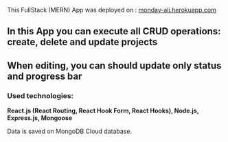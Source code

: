 This FullStack (MERN) App was deployed on : [monday-ali.herokuapp.com](https://monday-ali.herokuapp.com)
## In this App you can execute all CRUD operations: create, delete and update projects
## When editing, you can should update only status and progress bar
### Used technologies:
**React.js (React Routing, React Hook Form, React Hooks), Node.js, Express.js, Mongoose**

Data is saved on MongoDB Cloud database.
